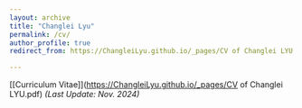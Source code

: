 ```yaml
---
layout: archive
title: "Changlei Lyu"
permalink: /cv/
author_profile: true
redirect_from: https://ChangleiLyu.github.io/_pages/CV of Changlei LYU.pdf

---
```

[[Curriculum Vitae]](https://ChangleiLyu.github.io/_pages/CV of Changlei LYU.pdf) *(Last Update: Nov. 2024)* 
